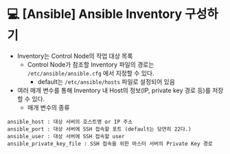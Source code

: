 💻 [Ansible] Ansible Inventory 구성하기
=========================
* Inventory는 Control Node의 작업 대상 목록
    * Control Node가 참조할 Inventory 파일의 경로는 `/etc/ansible/ansible.cfg` 에서 지정할 수 있다.
        * default는 `/etc/ansible/hosts` 파일로 설정되어 있음
* 여러 매개 변수를 통해 Inventory 내 Host의 정보(IP, private key 경로 등)를 저장할 수 있다.
    * 매개 변수의 종류
```
ansible_host : 대상 서버의 호스트명 or IP 주소
ansible_port : 대상 서버에 SSH 접속할 포트 (default는 당연히 22다.)
ansible_user : 대상 서버에 SSH 접속할 user
ansible_private_key_file : SSH 접속을 위한 마스터 서버의 Private Key 경로
```